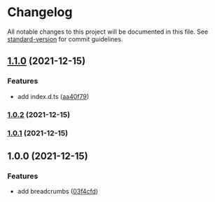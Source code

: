 # Changelog

All notable changes to this project will be documented in this file. See [standard-version](https://github.com/conventional-changelog/standard-version) for commit guidelines.

## [1.1.0](https://github.com/youngjuning/nextjs-antd-breadcrumbs/compare/v1.0.2...v1.1.0) (2021-12-15)


### Features

* add index.d.ts ([aa40f79](https://github.com/youngjuning/nextjs-antd-breadcrumbs/commit/aa40f7976757be3e7b0f89e7c4b6a946e3e606ff))

### [1.0.2](https://github.com/youngjuning/nextjs-antd-breadcrumbs/compare/v1.0.1...v1.0.2) (2021-12-15)

### [1.0.1](https://github.com/youngjuning/nextjs-antd-breadcrumbs/compare/v1.0.0...v1.0.1) (2021-12-15)

## 1.0.0 (2021-12-15)


### Features

* add breadcrumbs ([03f4cfd](https://github.com/youngjuning/nextjs-antd-breadcrumbs/commit/03f4cfd3b21bc4b1d97a2f2a50b55e7509b099a3))
